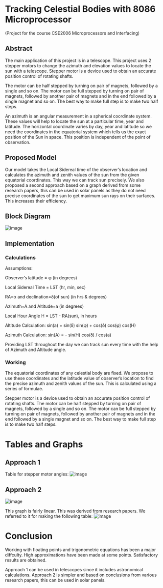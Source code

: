 # Tracking Celestial Bodies with 8086 Microprocessor
(Project for the course CSE2006 Microprocessors and Interfacing)

## Abstract
The main application of this project is in a telescope. This project uses 2 stepper motors to change the azimuth and elevation values to locate the sun with a telescope. Stepper motor is a device used to obtain an accurate position control of rotating shafts.

The motor can be half stepped by turning on pair of magnets, followed by a single and so on.
The motor can be full stepped by turning on pair of magnets, followed by another pair of magnets and in the end followed by a single magnet and so on. The best way to make full step is to make two half steps.

An azimuth is an angular measurement in a spherical coordinate system.
These values will help to locate the sun at a particular time, year and latitude.
The horizontal coordinate varies by day, year and latitude so we need the coordinates in the equatorial system which tells us the exact position of the Sun in space. This position is independent of the point of observation.

## Proposed Model
Our model takes the Local Sidereal time of the observer’s location and calculates the azimuth and zenith values of the sun from the given equatorial coordinates. This way we can track sun precisely. We also proposed a second approach based on a graph derived from some research papers, this can be used in solar panels as they do not need precise coordinates of the sun to get maximum sun rays on their surfaces. This increases their efficiency.

## Block Diagram
![image](https://user-images.githubusercontent.com/67219127/151547770-1ef89b74-61a6-461b-ba31-324b27790d71.png)

## Implementation
### Calculations
Assumptions:

Observer’s latitude = φ (in degrees)

Local Sidereal Time = LST (hr, min, sec)

RA=α and declination=δ(of sun) (in hrs & degrees)

Azimuth=A and Altitude=a (in degrees)

Local Hour Angle H = LST - RA(sun), in hours

Altitude Calculation:    sin(a) = sin(δ) sin(φ) + cos(δ) cos(φ) cos(H)

Azimuth Calculation:    sin(A) = - sin(H) cos(δ) / cos(a)

Providing LST throughout the day we can track sun every time with the help of Azimuth and Altitude angle.

### Working
The equatorial coordinates of any celestial body are fixed. We propose to use these coordinates and the latitude value of observer’s location to find the precise azimuth and zenith values of the sun. This is calculated using a series of formulae.

Stepper motor is a device used to obtain an accurate position control of rotating shafts.
The motor can be half stepped by turning on pair of magnets, followed by a single and so on.
The motor can be full stepped by turning on pair of magnets, followed by another pair of magnets and in the end followed by a single magnet and so on. The best way to make full step is to make two half steps.

# Tables and Graphs
## Approach 1
Table for stepper motor angles:
![image](https://user-images.githubusercontent.com/67219127/151548167-1f79f9ba-2439-4445-bc67-7f6b4cb1bac4.png)

## Approach 2
![image](https://user-images.githubusercontent.com/67219127/151548243-bd6276eb-cabc-468a-a4bd-82b2184a2544.png)

This graph is fairly linear. This was derived from research papers. 
We referred to it for making the following table:
![image](https://user-images.githubusercontent.com/67219127/151548268-3c8b3163-cdf8-4585-bcf6-2ef590391b56.png)

# Conclusion
Working with floating points and trigonometric equations has been a major diffculty.
High approximations have been made at some points.
Satisfactory results are obtained.

Approach 1 can be used in telescopes since it includes astronomical calculations.
Approach 2 is simpler and based on conclusions from various research papers, this can be used in solar panels.


